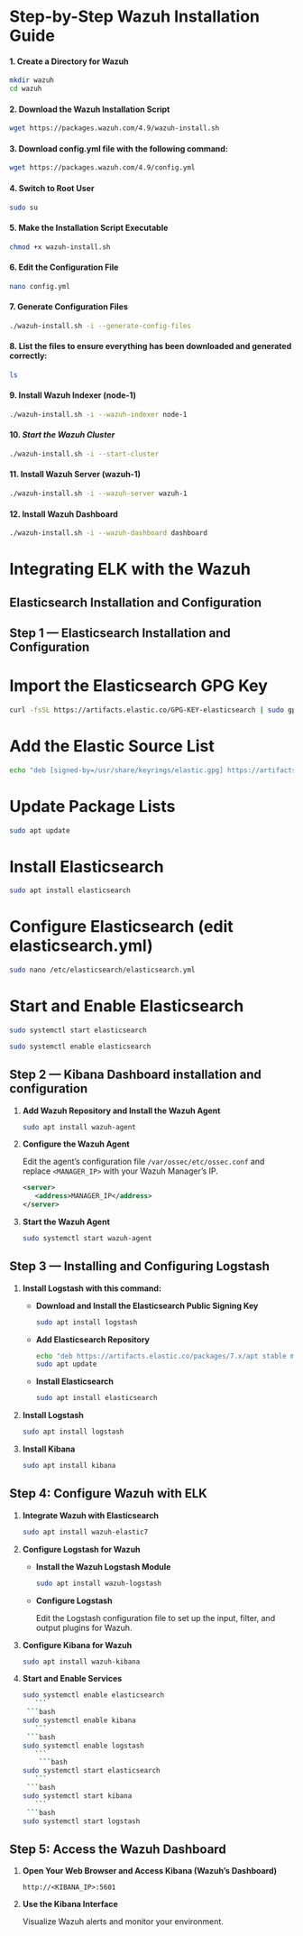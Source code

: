 # Step-by-Step Wazuh Installation Guide

#### 1. **Create a Directory for Wazuh**
```bash
mkdir wazuh
cd wazuh
```

#### 2. **Download the Wazuh Installation Script**

```bash
wget https://packages.wazuh.com/4.9/wazuh-install.sh
```
#### 3. **Download config.yml file with the following command:**

```bash
wget https://packages.wazuh.com/4.9/config.yml
```

#### 4. **Switch to Root User**

```bash
sudo su
```
#### 5. **Make the Installation Script Executable**

```bash
chmod +x wazuh-install.sh
```
#### 6. **Edit the Configuration File**

```bash
nano config.yml
```
#### 7. **Generate Configuration Files**

```bash
./wazuh-install.sh -i --generate-config-files
```
#### 8. **List the files to ensure everything has been downloaded and generated correctly:**

```bash
ls
```
#### 9. **Install Wazuh Indexer (node-1)**

```bash
./wazuh-install.sh -i --wazuh-indexer node-1
```
#### 10. ***Start the Wazuh Cluster***
```bash
./wazuh-install.sh -i --start-cluster
```
#### 11. **Install Wazuh Server (wazuh-1)**

```bash
./wazuh-install.sh -i --wazuh-server wazuh-1
```
#### 12. **Install Wazuh Dashboard**
```bash
./wazuh-install.sh -i --wazuh-dashboard dashboard
```





# Integrating ELK with the Wazuh



##   Elasticsearch Installation and Configuration

## Step 1 — Elasticsearch Installation and Configuration

# Import the Elasticsearch GPG Key
 ```bash
curl -fsSL https://artifacts.elastic.co/GPG-KEY-elasticsearch | sudo gpg --dearmor -o /usr/share/keyrings/elastic.gpg
```

# Add the Elastic Source List
 ```bash
echo "deb [signed-by=/usr/share/keyrings/elastic.gpg] https://artifacts.elastic.co/packages/7.x/apt stable main" | sudo tee -a /etc/apt/sources.list.d/elastic-7.x.list
```
# Update Package Lists
 ```bash
sudo apt update
```
# Install Elasticsearch
 ```bash
sudo apt install elasticsearch
```
# Configure Elasticsearch (edit elasticsearch.yml)
 ```bash
sudo nano /etc/elasticsearch/elasticsearch.yml
```

# Start and Enable Elasticsearch
 ```bash
sudo systemctl start elasticsearch
```
 ```bash
sudo systemctl enable elasticsearch
```






## Step 2 — Kibana Dashboard installation and configuration

1. **Add Wazuh Repository and Install the Wazuh Agent**

    ```bash
    sudo apt install wazuh-agent
    ```

2. **Configure the Wazuh Agent**

    Edit the agent’s configuration file `/var/ossec/etc/ossec.conf` and replace `<MANAGER_IP>` with your Wazuh Manager’s IP.

    ```xml
    <server>
       <address>MANAGER_IP</address>
    </server>
    ```

3. **Start the Wazuh Agent**

    ```bash
    sudo systemctl start wazuh-agent
    ```

## Step 3 — Installing and Configuring Logstash

1. **Install Logstash with this command:**

    - **Download and Install the Elasticsearch Public Signing Key**

      ```bash
      sudo apt install logstash
      ```

    - **Add Elasticsearch Repository**

      ```bash
      echo "deb https://artifacts.elastic.co/packages/7.x/apt stable main" | sudo tee -a /etc/apt/sources.list.d/elastic-7.x.list
      sudo apt update
      ```

    - **Install Elasticsearch**

      ```bash
      sudo apt install elasticsearch
      ```

2. **Install Logstash**

    ```bash
    sudo apt install logstash
    ```

3. **Install Kibana**

    ```bash
    sudo apt install kibana
    ```

## Step 4: Configure Wazuh with ELK

1. **Integrate Wazuh with Elasticsearch**

    ```bash
    sudo apt install wazuh-elastic7
    ```

2. **Configure Logstash for Wazuh**

    - **Install the Wazuh Logstash Module**

      ```bash
      sudo apt install wazuh-logstash
      ```

    - **Configure Logstash**

      Edit the Logstash configuration file to set up the input, filter, and output plugins for Wazuh.

3. **Configure Kibana for Wazuh**

    ```bash
    sudo apt install wazuh-kibana
    ```

4. **Start and Enable Services**

    ```bash
    sudo systemctl enable elasticsearch
       ```
     ```bash
    sudo systemctl enable kibana
       ```
     ```bash
    sudo systemctl enable logstash
       ```
        ```bash
    sudo systemctl start elasticsearch
       ```
     ```bash
    sudo systemctl start kibana
       ```
     ```bash
    sudo systemctl start logstash
    ```

## Step 5: Access the Wazuh Dashboard

1. **Open Your Web Browser and Access Kibana (Wazuh’s Dashboard)**

    ```plaintext
    http://<KIBANA_IP>:5601
    ```

2. **Use the Kibana Interface**

    Visualize Wazuh alerts and monitor your environment.
